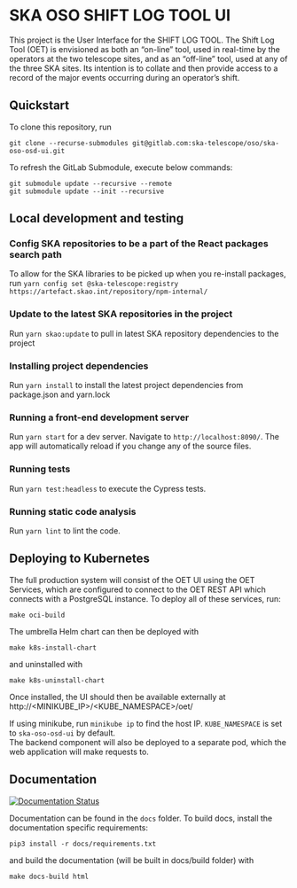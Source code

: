 # SKA OSO SHIFT LOG TOOL UI

This project is the User Interface for the SHIFT LOG TOOL. The Shift Log Tool (OET) is envisioned as both an “on-line” tool, used in real-time by the operators at the two telescope sites, and as an “off-line” tool,
used at any of the three SKA sites. Its intention is to collate and then provide access to a record of the major events occurring during an operator’s shift.

## Quickstart

To clone this repository, run

```
git clone --recurse-submodules git@gitlab.com:ska-telescope/oso/ska-oso-osd-ui.git
```

To refresh the GitLab Submodule, execute below commands:

```
git submodule update --recursive --remote
git submodule update --init --recursive
```

## Local development and testing

### Config SKA repositories to be a part of the React packages search path

To allow for the SKA libraries to be picked up when you re-install packages,
run `yarn config set @ska-telescope:registry https://artefact.skao.int/repository/npm-internal/`

### Update to the latest SKA repositories in the project

Run `yarn skao:update` to pull in latest SKA repository dependencies to the project

### Installing project dependencies

Run `yarn install` to install the latest project dependencies from package.json and yarn.lock

### Running a front-end development server

Run `yarn start` for a dev server. Navigate to `http://localhost:8090/`. The
app will automatically reload if you change any of the source files.

### Running tests

Run `yarn test:headless` to execute the Cypress tests.

### Running static code analysis

Run `yarn lint` to lint the code.

## Deploying to Kubernetes

The full production system will consist of the OET UI using the OET Services, which are
configured to connect to the OET REST API which connects with a PostgreSQL instance.
To deploy all of these services, run:

```
make oci-build
```

The umbrella Helm chart can then be deployed with

```
make k8s-install-chart
```

and uninstalled with

```
make k8s-uninstall-chart
```

Once installed, the UI should then be available externally at http://<MINIKUBE_IP>/<KUBE_NAMESPACE>/oet/

If using minikube, run `minikube ip` to find the host IP. `KUBE_NAMESPACE` is set to `ska-oso-osd-ui` by default.  
The backend component will also be deployed to a separate pod, which the web application will make requests to.

## Documentation

[![Documentation Status](https://readthedocs.org/projects/ska-telescope-ska-oso-osd-ui/badge/?version=latest)](https://developer.skao.int/projects/ska-oso-osd-ui/en/latest/?badge=latest)

Documentation can be found in the `docs` folder. To build docs, install the
documentation specific requirements:

```
pip3 install -r docs/requirements.txt
```

and build the documentation (will be built in docs/build folder) with

```
make docs-build html
```
